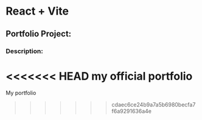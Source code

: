 # React + Vite

## Portfolio Project:

### Description:

<<<<<<< HEAD
my official portfolio
=======
My portfolio
>>>>>>> cdaec6ce24b9a7a5b6980becfa7f6a9291636a4e
